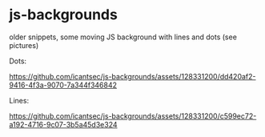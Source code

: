 # js-backgrounds
older snippets, some moving JS background with lines and dots (see pictures)

Dots:

https://github.com/icantsec/js-backgrounds/assets/128331200/dd420af2-9416-4f3a-9070-7a344f346842

Lines:


https://github.com/icantsec/js-backgrounds/assets/128331200/c599ec72-a192-4716-9c07-3b5a45d3e324

